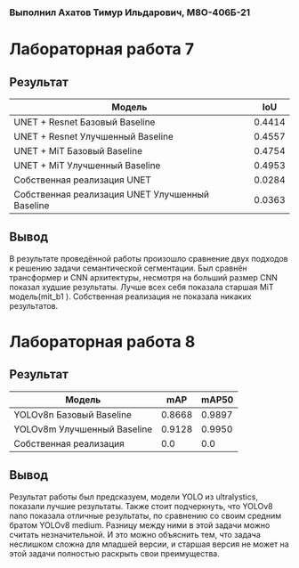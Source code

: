 ### Выполнил Ахатов Тимур Ильдарович, М8О-406Б-21

# Лабораторная работа 7
## Результат
| Модель                                     | IoU |
| ------------------------------------------ | ------ |
| UNET + Resnet Базовый Baseline             | 0.4414 |
| UNET + Resnet Улучшенный Baseline          | 0.4557 |
| UNET + MiT Базовый Baseline                | 0.4754 |
| UNET + MiT Улучшенный Baseline             | 0.4953 |
| Собственная реализация UNET                    | 0.0284 |
| Собственная реализация UNET Улучшенный Baseline| 0.0363 |
## Вывод
В результате проведённой работы произошло сравнение двух подходов к решению задачи семантической сегментации. Был сравнён трансформер и CNN архитектуры, несмотря на больший размер CNN показал худшие результаты. Лучше всех себя показала старшая MiT модель(mit_b1  ). Собственная реализация не показала никаких результатов.


# Лабораторная работа 8
## Результат
| Модель                                     | mAP | mAP50 |
| ------------------------------------------ | ------ | -------- |
| YOLOv8n Базовый Baseline                      | 0.8668 | 0.9897  |
| YOLOv8m Улучшенный Baseline                   | 0.9128 | 0.9950  |
| Собственная реализация                      | 0.0 | 0.0   |



## Вывод
Результат работы был предсказуем, модели YOLO из ultralystics, показали лучшие результаты. Также стоит подчеркнуть, что YOLOv8 nano показала отличные результаты, по сравнению со своим средним братом YOLOv8 medium. Разницу между ними в этой задачи можно считать незначительной. И это можно объяснить тем, что задача неслишком сложна для младшей версии, и старшая версия не может на этой задачи полностью раскрыть свои преимущества. 


